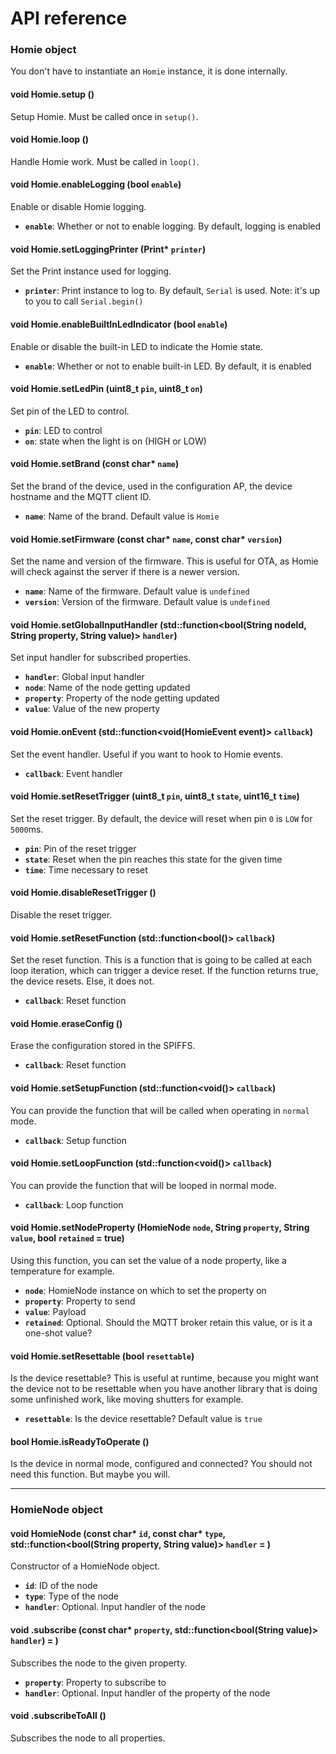 # API reference

### Homie object

You don't have to instantiate an `Homie` instance, it is done internally.

#### void Homie.setup ()

Setup Homie. Must be called once in `setup()`.

#### void Homie.loop ()

Handle Homie work. Must be called in `loop()`.

#### void Homie.enableLogging (bool `enable`)

Enable or disable Homie logging.

* **`enable`**: Whether or not to enable logging. By default, logging is enabled

#### void Homie.setLoggingPrinter (Print* `printer`)

Set the Print instance used for logging.

* **`printer`**: Print instance to log to. By default, `Serial` is used. Note: it's up to you to call `Serial.begin()`

#### void Homie.enableBuiltInLedIndicator (bool `enable`)

Enable or disable the built-in LED to indicate the Homie state.

* **`enable`**: Whether or not to enable built-in LED. By default, it is enabled

#### void Homie.setLedPin (uint8_t `pin`, uint8_t `on`)

Set pin of the LED to control.

* **`pin`**: LED to control
* **`on`**: state when the light is on (HIGH or LOW)

#### void Homie.setBrand (const char\* `name`)

Set the brand of the device, used in the configuration AP, the device hostname and the MQTT client ID.

* **`name`**: Name of the brand. Default value is `Homie`

#### void Homie.setFirmware (const char\* `name`, const char\* `version`)

Set the name and version of the firmware. This is useful for OTA, as Homie will check against the server if there is a newer version.

* **`name`**: Name of the firmware. Default value is `undefined`
* **`version`**: Version of the firmware. Default value is `undefined`

#### void Homie.setGlobalInputHandler (std::function<bool(String nodeId, String property, String value)> `handler`)

Set input handler for subscribed properties.

* **`handler`**: Global input handler
* **`node`**: Name of the node getting updated
* **`property`**: Property of the node getting updated
* **`value`**: Value of the new property

#### void Homie.onEvent (std::function<void(HomieEvent event)> `callback`)

Set the event handler. Useful if you want to hook to Homie events.

* **`callback`**: Event handler

#### void Homie.setResetTrigger (uint8_t `pin`, uint8_t `state`, uint16_t `time`)

Set the reset trigger. By default, the device will reset when pin `0` is `LOW` for `5000`ms.

* **`pin`**: Pin of the reset trigger
* **`state`**: Reset when the pin reaches this state for the given time
* **`time`**: Time necessary to reset

#### void Homie.disableResetTrigger ()

Disable the reset trigger.

#### void Homie.setResetFunction (std::function<bool()> `callback`)

Set the reset function. This is a function that is going to be called at each loop iteration, which can trigger a device reset. If the function returns true, the device resets. Else, it does not.

* **`callback`**: Reset function

#### void Homie.eraseConfig ()

Erase the configuration stored in the SPIFFS.

* **`callback`**: Reset function

#### void Homie.setSetupFunction (std::function<void()> `callback`)

You can provide the function that will be called when operating in `normal` mode.

* **`callback`**: Setup function

#### void Homie.setLoopFunction (std::function<void()> `callback`)

You can provide the function that will be looped in normal mode.

* **`callback`**: Loop function

#### void Homie.setNodeProperty (HomieNode `node`, String `property`, String `value`, bool `retained` = true)

Using this function, you can set the value of a node property, like a temperature for example.

* **`node`**: HomieNode instance on which to set the property on
* **`property`**: Property to send
* **`value`**: Payload
* **`retained`**: Optional. Should the MQTT broker retain this value, or is it a one-shot value?

#### void Homie.setResettable (bool `resettable`)

Is the device resettable? This is useful at runtime, because you might want the device not to be resettable when you have another library that is doing some unfinished work, like moving shutters for example.

* **`resettable`**: Is the device resettable? Default value is `true`

#### bool Homie.isReadyToOperate ()

Is the device in normal mode, configured and connected? You should not need this function. But maybe you will.

---

### HomieNode object

#### void HomieNode (const char\* `id`, const char\* `type`, std::function<bool(String property, String value)> `handler` = )

Constructor of a HomieNode object.

* **`id`**: ID of the node
* **`type`**: Type of the node
* **`handler`**: Optional. Input handler of the node

#### void .subscribe (const char\* `property`, std::function<bool(String value)> `handler`) = )

Subscribes the node to the given property.

* **`property`**: Property to subscribe to
* **`handler`**: Optional. Input handler of the property of the node

#### void .subscribeToAll ()

Subscribes the node to all properties.
